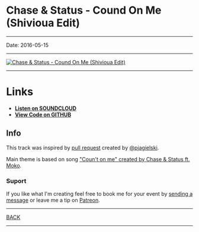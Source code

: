 # Chase & Status - Cound On Me (Shivioua Edit)

----

Date: 2016-05-15 

----

[![Chase & Status - Cound On Me (Shivioua Edit)](https://thumbnailer.mixcloud.com/unsafe/160x160/profile/7/6/f/d/659f-3b1a-4755-ae28-4c23aaf43222)](https://soundcloud.com/shivioua/count-on-me-live-coded-edit)

----

# Links

* [**Listen on SOUNDCLOUD**](https://soundcloud.com/shivioua/count-on-me-live-coded-edit)
* [**View Code on GITHUB**](https://gist.github.com/shivioua/7965854d2e4f32f2670debef5f1be330) 

## Info

This track was inspired by [pull request](https://github.com/samaaron/sonic-pi/pull/1225) created by [@pjagielski](https://livecoding-recipes.github.io/).  

Main theme is based on song ["Coun't on me" created by Chase & Status ft. Moko](https://www.youtube.com/watch?v=91V0Cqx9TzM).

### Suport

If you like what I'm creating feel free to book me for your event by [sending a message](https://www.facebook.com/shivioua) or leave me a tip on [Patreon](https://www.patreon.com/shivioua).

----

[BACK](../README.md)

---- 